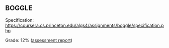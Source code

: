 ## BOGGLE

Specification: https://coursera.cs.princeton.edu/algs4/assignments/boggle/specification.php

Grade: 12% ([assessment report](../submissions/part2/module9/README.md))
